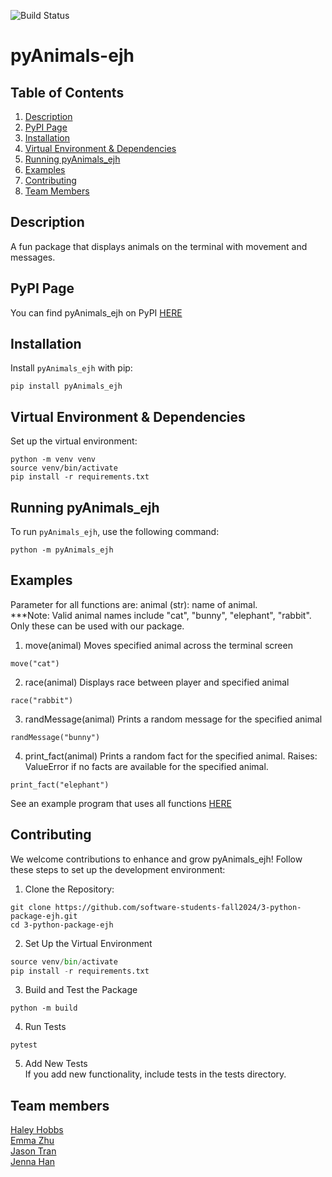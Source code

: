 ![Build Status](https://github.com/software-students-fall2024/3-python-package-ejh/actions/workflows/event-logger.yml/badge.svg)

# pyAnimals-ejh

## Table of Contents
1. [Description](#description)
2. [PyPI Page](#pypi-page)
3. [Installation](#installation)
4. [Virtual Environment & Dependencies](#virtual-environment--dependencies)
5. [Running pyAnimals_ejh](#running-pyanimals_ejh)
6. [Examples](#examples)
7. [Contributing](#contributing)
8. [Team Members](#team-members)

## Description
A fun package that displays animals on the terminal with movement and messages.

## PyPI Page
You can find pyAnimals_ejh on PyPI [HERE](https://pypi.org/project/pyAnimals-ejh/0.1.1/)

## Installation
Install `pyAnimals_ejh` with pip:
```
pip install pyAnimals_ejh
```

## Virtual Environment & Dependencies
Set up the virtual environment:
```
python -m venv venv
source venv/bin/activate
pip install -r requirements.txt
```

## Running pyAnimals_ejh
To run `pyAnimals_ejh`, use the following command:
```
python -m pyAnimals_ejh
```

## Examples
Parameter for all functions are: animal (str): name of animal.\
***Note: Valid animal names include "cat", "bunny", "elephant", "rabbit". Only these can be used with our package.

1. move(animal)
Moves specified animal across the terminal screen
```
move("cat")
```

2. race(animal)
Displays race between player and specified animal
```
race("rabbit")
```

3. randMessage(animal)
Prints a random message for the specified animal
```
randMessage("bunny")
```

4. print_fact(animal)
Prints a random fact for the specified animal.
Raises: ValueError if no facts are available for the specified animal.
```
print_fact("elephant")
```

See an example program that uses all functions [HERE](/example.py)

## Contributing
We welcome contributions to enhance and grow pyAnimals_ejh! Follow these steps to set up the development environment:
1. Clone the Repository:
```
git clone https://github.com/software-students-fall2024/3-python-package-ejh.git
cd 3-python-package-ejh
```
2. Set Up the Virtual Environment
```python -m venv venv
source venv/bin/activate
pip install -r requirements.txt
```
3. Build and Test the Package
```
python -m build
```
4. Run Tests
```
pytest
```
5. Add New Tests\
If you add new functionality, include tests in the tests directory.

## Team members

[Haley Hobbs](https://github.com/haleyhobbs) \
[Emma Zhu](https://github.com/ez106) \
[Jason Tran](https://github.com/huyy422) \
[Jenna Han](https://github.com/jnahan)